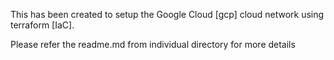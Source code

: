 
This has been created to setup the Google Cloud [gcp] cloud network using terraform [IaC]. 

Please refer the readme.md from individual directory for more details
